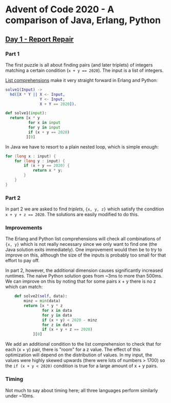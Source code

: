 # Advent of Code 2020 - A comparison of Java, Erlang, Python

## [Day 1 - Report Repair](https://adventofcode.com/2020/day/1)

### Part 1

The first puzzle is all about finding pairs (and later triplets) of
integers matching a certain condition (`x + y == 2020`). The input is
a list of integers.

[List
comprehensions](https://en.wikipedia.org/wiki/List_comprehension) make
it very straight forward in Erlang and Python:

```erlang
solve1(Input) ->
  hd([X * Y || X <- Input,
               Y <- Input,
               X + Y == 2020]).
```

```python
def solve1(input):
  return [x * y
          for x in input
          for y in input
          if (x + y == 2020)
         ][0]
```

In Java we have to resort to a plain nested loop, which is simple enough:

```java
for (long x : input) {
    for (long y : input) {
        if (x + y == 2020) {
            return x * y;
        }
    }
}
```

### Part 2

In part 2 we are asked to find _triplets_, `{x, y, z}` which satisfy
the condition `x + y + z == 2020`. The solutions are easily modified
to do this.

### Improvements

The Erlang and Python list comprehensions will check all combinations
of `{x, y}` which is not really necessary since we only want to find
one (the Java solution exits immediately). One improvement would then
be to try to improve on this, although the size of the inputs is
probably too small for that effort to pay off.

In part 2, however, the additional dimension causes significantly
increased runtimes. The naive Python solution goes from ~3ms to more
than 500ms. We can improve on this by noting that for some pairs x +
y there is no z which can match:

```python
    def solve2(self, data):
        minz = min(data)
        return [x * y * z
                for x in data
                for y in data
                if (x + y) < 2020 - minz
                for z in data
                if (x + y + z == 2020)
            ][0]
```

We add an additional condition to the list comprehension to check that
for each (x + y) pair, there is "room" for a z value. The effect of
this optimization will depend on the distribution of values. In my
input, the values were highly skewed upwards (there were lots of
numbers > 1700) so the `if (x + y < 2020)` condition is true for a
large amount of x + y pairs.

### Timing

Not much to say about timing here; all three languages perform
similarly under ~10ms.
